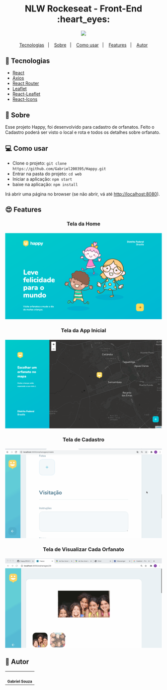 <h1 align="center">NLW Rockeseat - Front-End :heart_eyes:</h1>  

<h4 align="center">
  <img src="./web/public/Images/demos.gif"/><br>
</h4>

<p align="center">
  <a href="#tecnologias">Tecnologias</a>&nbsp;&nbsp;&nbsp;|&nbsp;&nbsp;&nbsp;
  <a href="#page_facing_up-sobre">Sobre</a>&nbsp;&nbsp;&nbsp;|&nbsp;&nbsp;&nbsp;
  <a href="#-como-usar">Como usar</a>&nbsp;&nbsp;&nbsp;|&nbsp;&nbsp;&nbsp;
  <a href="#features">Features</a>&nbsp;&nbsp;&nbsp;|&nbsp;&nbsp;&nbsp;
  <a href="#pencil-autor">Autor</a>
</p>

## :wrench: Tecnologias

<!--EXEMPLO:-->
- [React](https://pt-br.reactjs.org/)
- [Axios](https://www.npmjs.com/package/axios)
- [React Router](https://www.npmjs.com/package/react-router-dom)
- [Leaflet](https://www.npmjs.com/package/leaflet)
- [React-Leaflet](https://www.npmjs.com/package/react-leaflet)
- [React-Icons](https://react-icons.github.io/react-icons/)

## :page_facing_up: Sobre
Esse projeto Happy, foi desenvolvido para cadastro de orfanatos. Feito o Cadastro poderá ser
visto o local e rota e todos os detalhes sobre orfanato.
## 💻 Como usar

- Clone o projeto: `git clone https://github.com/Gabriel200395/Happy.git`
- Entrar na pasta do projeto: `cd web`
- Iniciar a aplicação: `npm start`
- baixe na aplicação: `npm install`


Irá abrir uma página no browser (se não abrir, vá até [http://localhost:8080](http://localhost:8080/)).

## :heart_eyes: Features

<h3 align="center">Tela da Home</h3>
<h4 align="center">
  <img src="./web/public/Images/Home.png" /><br>
</h4>



<h3 align="center">Tela da App Inicial</h3>
<h4 align="center">
  <img src="./web/public/Images/Detalhe.png" /><br>
</h4>



<h3 align="center">Tela de Cadastro</h3>
<h4 align="center">
  <img src="./web/public/Images/create.gif" /><br>
</h4>



<h3 align="center">Tela de Visualizar Cada Orfanato</h3>
<h4 align="center">
  <img src="./web/public/Images/dms.gif" /><br>
</h4>

## :pencil: Autor

<table>
  <tr>
    <td align="center"><a href="https://github.com/Gabriel200395"><img src="https://avatars2.githubusercontent.com/u/68435908?s=400&u=9cbee30d93471534b2bd12a6364edd45e618b923&v=4" width="100px;" alt=""/><br /><sub><b>Gabriel Souza</b></sub></a><br /></td>
  <tr>
</table>
